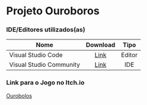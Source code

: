 # Projeto Ouroboros

### IDE/Editores utilizados(as)

| Nome                    |                            Download                            |  Tipo  |
|-------------------------|:--------------------------------------------------------------:|:------:|
| Visual Studio Code      |         [Link](https://code.visualstudio.com/download)         | Editor |
| Visual Studio Community | [Link](https://visualstudio.microsoft.com/pt-br/vs/community/) |  IDE   |


### Link para o Jogo no Itch.io

[Ourobolos](https://klauz-jrp.itch.io/ourobolos)
